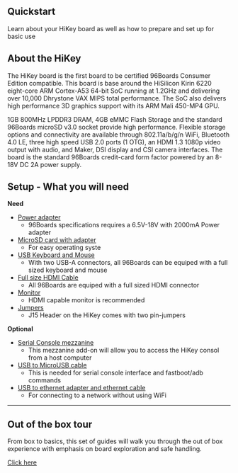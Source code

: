 ## Quickstart

Learn about your HiKey board as well as how to prepare and set up for basic use

## About the HiKey

The HiKey board is the first board to be certified 96Boards Consumer Edition compatible. This board is base around the HiSilicon Kirin 6220 eight-core ARM Cortex-A53 64-bit SoC running at 1.2GHz and delivering over 10,000 Dhrystone VAX MIPS total performance. The SoC also delivers high performance 3D graphics support with its ARM Mali 450-MP4 GPU.

1GB 800MHz LPDDR3 DRAM, 4GB eMMC Flash Storage and the standard 96Boards microSD v3.0 socket provide high performance. Flexible storage options and connectivity are available through 802.11a/b/g/n WiFi, Bluetooth 4.0 LE, three high speed USB 2.0 ports (1 OTG), an HDMI 1.3 1080p video output with audio, and Maker, DSI display and CSI camera interfaces. The board is the standard 96Boards credit-card form factor powered by an 8-18V DC 2A power supply.

## Setup - What you will need

**Need**
- [Power adapter](PowerAdapter.md)
   - 96Boards specifications requires a 6.5V-18V with 2000mA Power adapter
- [MicroSD card with adapter](Sdcard.md)
   - For easy operating syste
- [USB Keyboard and Mouse](USBKeyBoardMouse.md)
   - With two USB-A connectors, all 96Boards can be equiped with a full sized keyboard and mouse
- [Full size HDMI Cable](HDMI.md)
   - All 96Boards are equiped with a full sized HDMI connector
- [Monitor](Monitor.md)
   - HDMI capable monitor is recommended
- [Jumpers](J15Jumpers.md)
   - J15 Header on the HiKey comes with two pin-jumpers

**Optional**
- [Serial Console mezzanine](SerialConsole.md)
   - This mezzanine add-on will allow you to access the HiKey consol from a host computer
- [USB to MicroUSB cable](MicroUSBCable.md)
   - This is needed for serial console interface and fastboot/adb commands
- [USB to ethernet adapter and ethernet cable](USBEthernet.md)
   - For connecting to a network without using WiFi

***

## Out of the box tour

From box to basics, this set of guides will walk you through the out of box experience with emphasis on board exploration and safe handling.

[Click here](../../../OOTB-CE.md)
